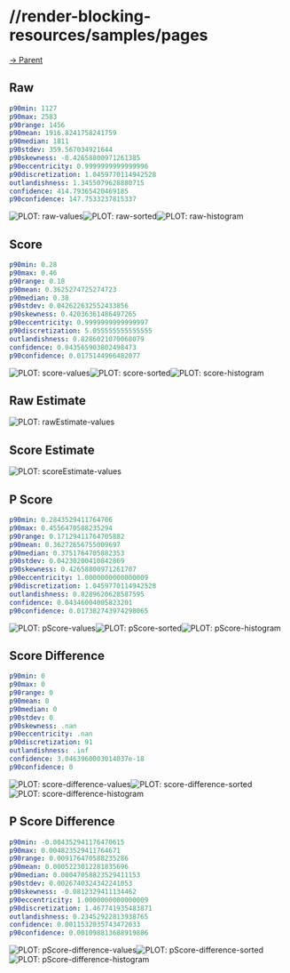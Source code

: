 
# //render-blocking-resources/samples/pages

[→ Parent](../..)


## Raw


```yaml
p90min: 1127
p90max: 2583
p90range: 1456
p90mean: 1916.8241758241759
p90median: 1811
p90stdev: 359.567034921644
p90skewness: -0.42658800971261385
p90eccentricity: 0.9999999999999996
p90discretization: 1.0459770114942528
outlandishness: 1.3455079628880715
confidence: 414.79365420469185
p90confidence: 147.7533237815337

```

![PLOT: raw-values](./raw/values.svg)![PLOT: raw-sorted](./raw/sorted.svg)![PLOT: raw-histogram](./raw/histogram.svg)
## Score


```yaml
p90min: 0.28
p90max: 0.46
p90range: 0.18
p90mean: 0.3625274725274723
p90median: 0.38
p90stdev: 0.042622632552433856
p90skewness: 0.42036361486497265
p90eccentricity: 0.9999999999999997
p90discretization: 5.055555555555555
outlandishness: 0.8286021070068079
confidence: 0.043565903802498473
p90confidence: 0.0175144966482077

```

![PLOT: score-values](./score/values.svg)![PLOT: score-sorted](./score/sorted.svg)![PLOT: score-histogram](./score/histogram.svg)
## Raw Estimate

![PLOT: rawEstimate-values](./rawEstimate/values.svg)
## Score Estimate

![PLOT: scoreEstimate-values](./scoreEstimate/values.svg)
## P Score


```yaml
p90min: 0.2843529411764706
p90max: 0.4556470588235294
p90range: 0.17129411764705882
p90mean: 0.36272656755009697
p90median: 0.3751764705882353
p90stdev: 0.04230200410842869
p90skewness: 0.42658800971261707
p90eccentricity: 1.0000000000000009
p90discretization: 1.0459770114942528
outlandishness: 0.8289620628587595
confidence: 0.04346004005823201
p90confidence: 0.017382743974298065

```

![PLOT: pScore-values](./pScore/values.svg)![PLOT: pScore-sorted](./pScore/sorted.svg)![PLOT: pScore-histogram](./pScore/histogram.svg)
## Score Difference


```yaml
p90min: 0
p90max: 0
p90range: 0
p90mean: 0
p90median: 0
p90stdev: 0
p90skewness: .nan
p90eccentricity: .nan
p90discretization: 91
outlandishness: .inf
confidence: 3.0463960003014037e-18
p90confidence: 0

```

![PLOT: score-difference-values](./score-difference/values.svg)![PLOT: score-difference-sorted](./score-difference/sorted.svg)![PLOT: score-difference-histogram](./score-difference/histogram.svg)
## P Score Difference


```yaml
p90min: -0.004352941176470615
p90max: 0.004823529411764671
p90range: 0.009176470588235286
p90mean: 0.0005223012281835696
p90median: 0.00047058823529411153
p90stdev: 0.0026740324342241053
p90skewness: -0.0812329411134462
p90eccentricity: 1.0000000000000009
p90discretization: 1.467741935483871
outlandishness: 0.23452922813938765
confidence: 0.0011532035743472033
p90confidence: 0.001098813688919886

```

![PLOT: pScore-difference-values](./pScore-difference/values.svg)![PLOT: pScore-difference-sorted](./pScore-difference/sorted.svg)![PLOT: pScore-difference-histogram](./pScore-difference/histogram.svg)